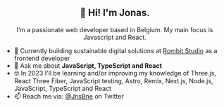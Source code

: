 <h2 align="center">👋 Hi! I'm Jonas.</h2>
<p align="center">I’m a passionate web developer based in Belgium. My main focus is Javascript and React.</p>

- 🔭 Currently building sustainable digital solutions at [Rombit Studio](https://rombit.studio/) as a frontend developer
- 💬 Ask me about **JavaScript, TypeScript and React**
- 🤓 In 2023 I'll be learning and/or improving my knowledge of Three.js, React Three Fiber, JavaScript testing, Astro, Remix, Next.js, Node.js, JavaScript, TypeScript and React
- 📫 Reach me via: [@JnsBne](https://twitter.com/jnsbne) on Twitter


